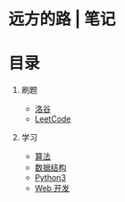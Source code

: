 # 远方的路 | 笔记


# 目录

 1. 刷题
    - [洛谷](./luogu/readme.md)
    - [LeetCode](./leetcode/readme.md)

 2. 学习
    - [算法](./study/algorithm/readme.md)
    - [数据结构](./study/data-structure/readme.md)
    - [Python3](./study/python3/readme.md)
    - [Web 开发](./study/web/readme.md)
